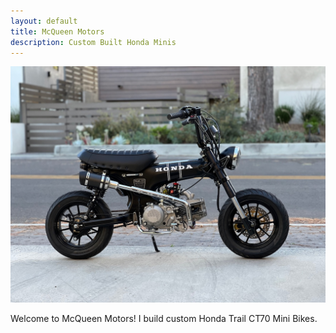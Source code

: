 ```yaml
---
layout: default
title: McQueen Motors
description: Custom Built Honda Minis
---
```


![test](images/black.jpeg)

Welcome to McQueen Motors! I build custom Honda Trail CT70 Mini Bikes. 
